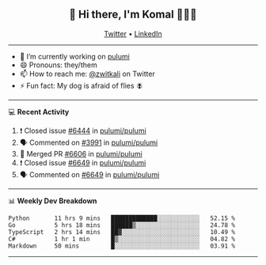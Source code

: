 <h2 align="center"> 👋 Hi there, I'm Komal 🧑🏾‍💻 </h2>
<p align="center">
    <a href="https://twitter.com/zwitkali">Twitter</a> •
    <a href="https://www.linkedin.com/in/komal-ali/">LinkedIn</a>
</p>

--------

- 🔭 I’m currently working on [pulumi](https://github.com/pulumi/pulumi)
- 😄 Pronouns: they/them
- 📫 How to reach me: [@zwitkali](https://twitter.com/zwitkali) on Twitter
- ⚡ Fun fact: My dog is afraid of flies 🪰

--------
💻 **Recent Activity**

<!--START_SECTION:activity-->
1. ❗️ Closed issue [#6444](https://github.com/pulumi/pulumi/issues/6444) in [pulumi/pulumi](https://github.com/pulumi/pulumi)
2. 🗣 Commented on [#3991](https://github.com/pulumi/pulumi/issues/3991) in [pulumi/pulumi](https://github.com/pulumi/pulumi)
3. 🎉 Merged PR [#6606](https://github.com/pulumi/pulumi/pull/6606) in [pulumi/pulumi](https://github.com/pulumi/pulumi)
4. ❗️ Closed issue [#6649](https://github.com/pulumi/pulumi/issues/6649) in [pulumi/pulumi](https://github.com/pulumi/pulumi)
5. 🗣 Commented on [#6649](https://github.com/pulumi/pulumi/issues/6649) in [pulumi/pulumi](https://github.com/pulumi/pulumi)
<!--END_SECTION:activity-->

--------

📊 **Weekly Dev Breakdown**
<!--START_SECTION:waka-->
```text
Python       11 hrs 9 mins   █████████████░░░░░░░░░░░░   52.15 % 
Go           5 hrs 18 mins   ██████▒░░░░░░░░░░░░░░░░░░   24.78 % 
TypeScript   2 hrs 14 mins   ██▓░░░░░░░░░░░░░░░░░░░░░░   10.49 % 
C#           1 hr 1 min      █▒░░░░░░░░░░░░░░░░░░░░░░░   04.82 % 
Markdown     50 mins         █░░░░░░░░░░░░░░░░░░░░░░░░   03.91 % 
```
<!--END_SECTION:waka-->

--------